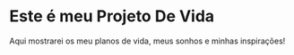 <h1>Este é meu Projeto De Vida</h1>
<P>Aqui mostrarei os meu planos de vida, meus sonhos e minhas inspirações!</P>
